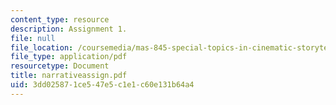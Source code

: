 ```yaml
---
content_type: resource
description: Assignment 1.
file: null
file_location: /coursemedia/mas-845-special-topics-in-cinematic-storytelling-spring-2004/3dd025871ce547e5c1e1c60e131b64a4_narrativeassign.pdf
file_type: application/pdf
resourcetype: Document
title: narrativeassign.pdf
uid: 3dd02587-1ce5-47e5-c1e1-c60e131b64a4
---
```

